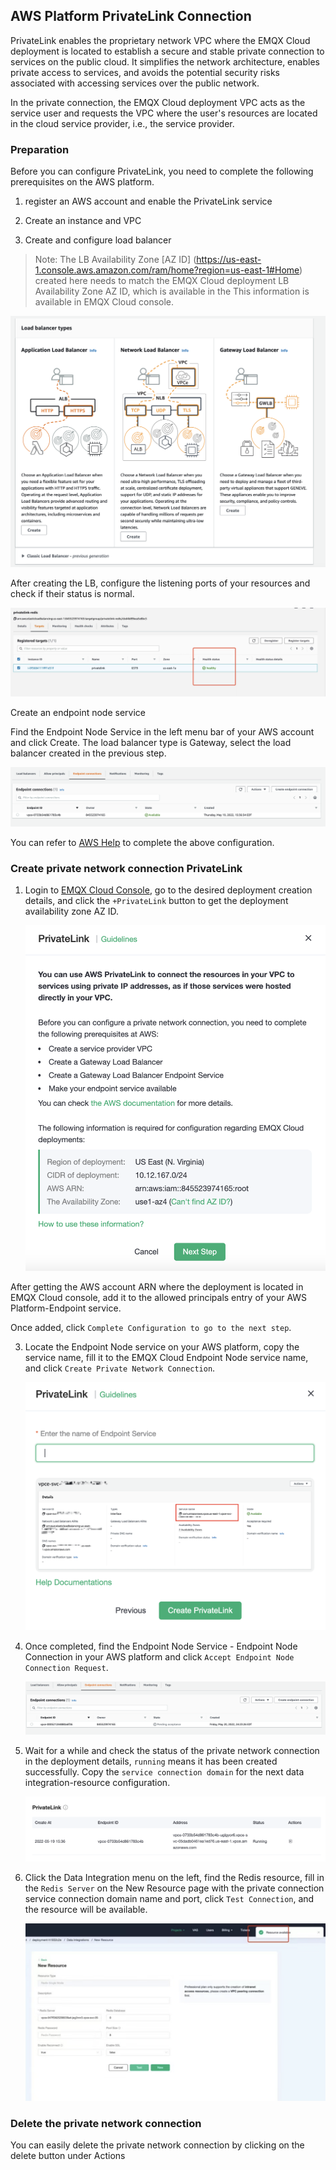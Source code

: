 ## AWS Platform PrivateLink Connection

PrivateLink enables the proprietary network VPC where the EMQX Cloud deployment is located to establish a secure and stable private connection to services on the public cloud. It simplifies the network architecture, enables private access to services, and avoids the potential security risks associated with accessing services over the public network.

In the private connection, the EMQX Cloud deployment VPC acts as the service user and requests the VPC where the user's resources are located in the cloud service provider, i.e., the service provider.

### Preparation

Before you can configure PrivateLink, you need to complete the following prerequisites on the AWS platform.

1. register an AWS account and enable the PrivateLink service

2. Create an instance and VPC

3. Create and configure load balancer

> Note: The LB Availability Zone [AZ ID] (<https://us-east-1.console.aws.amazon.com/ram/home?region=us-east-1#Home>) created here needs to match the EMQX Cloud deployment LB Availability Zone AZ ID, which is available in the This information is available in EMQX Cloud console.

![lb](./_assets/p1.png)

After creating the LB, configure the listening ports of your resources and check if their status is normal.

![lb](./_assets/p2.png)

Create an endpoint node service

Find the Endpoint Node Service in the left menu bar of your AWS account and click Create. The load balancer type is Gateway, select the load balancer created in the previous step.

![lb](./_assets/p3.png)

You can refer to [AWS Help](https://docs.aws.amazon.com/vpc/latest/privatelink/create-gateway-load-balancer-endpoint-service.html) to complete the above configuration.

### Create private network connection PrivateLink

1. Login to [EMQX Cloud Console](<https://cloud.emqx.com/console>), go to the desired deployment creation details, and click the `+PrivateLink` button to get the deployment availability zone AZ ID.

    ![lb](./_assets/p5.png)

After getting the AWS account ARN where the deployment is located in EMQX Cloud console, add it to the allowed principals entry of your AWS Platform-Endpoint service.

Once added, click `Complete Configuration to go to the next step`. 

3. Locate the Endpoint Node service on your AWS platform, copy the service name, fill it to the EMQX Cloud Endpoint Node service name, and click `Create Private Network Connection`.

    ![lb](./_assets/p6.png)

4. Once completed, find the Endpoint Node Service - Endpoint Node Connection in your AWS platform and click `Accept Endpoint Node Connection Request`.

    ![lb](./_assets/p7.png)

5. Wait for a while and check the status of the private network connection in the deployment details, `running` means it has been created successfully. Copy the `service connection domain` for the next data integration-resource configuration.

    ![lb](./_assets/p4.png)

6. Click the Data Integration menu on the left, find the Redis resource, fill in the `Redis Server` on the New Resource page with the private connection service connection domain name and port, click `Test Connection`, and the resource will be available.

    ![lb](./_assets/p8.png)

### Delete the private network connection

You can easily delete the private network connection by clicking on the delete button under Actions